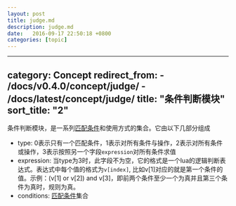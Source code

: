 ```yaml
---
layout: post
title: judge.md
description: judge.md
date:   2016-09-17 22:50:18 +0800 
categories: [topic]
---
```

---
category: Concept
redirect_from:
    - /docs/v0.4.0/concept/judge/
    - /docs/latest/concept/judge/
title: "条件判断模块"
sort_title: "2"
---

条件判断模块，是一系列[匹配条件](/docs/concept/condition)和使用方式的集合。它由以下几部分组成

- type: 0表示只有一个匹配条件，1表示对所有条件与操作，2表示对所有条件或操作，3表示按照另一个字段`expression`对所有条件求值
- expression: 当type为3时，此字段不为空，它的格式是一个lua的逻辑判断表达式。表达式中每个值的格式为`v[index]`, 比如v[1]对应的就是第一个条件的值。示例：(v[1] or v[2]) and v[3]，即前两个条件至少一个为真并且第三个条件为真时，规则为真。
- conditions: [匹配条件](/docs/concept/condition)集合
